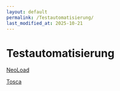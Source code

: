 ```yaml
---
layout: default
permalink: /Testautomatisierung/
last_modified_at: 2025-10-21
---
```


# Testautomatisierung

[NeoLoad](/Testautomatisierung/NeoLoad/)

[Tosca](/Testautomatisierung/Tosca/)